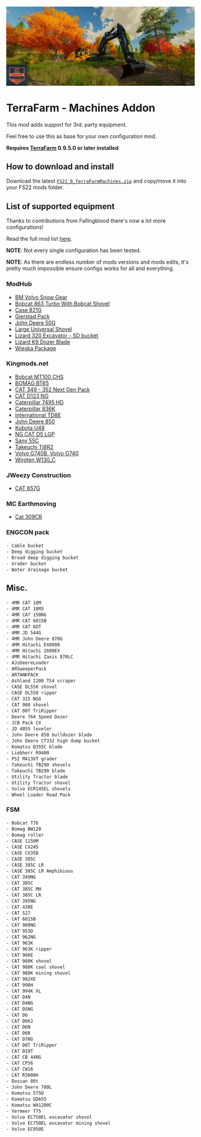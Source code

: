 ![Header](./assets/header.webp)

# TerraFarm - Machines Addon

This mod adds support for 3rd. party equipment.

Feel free to use this as base for your own configuration mod.

**Requires [TerraFarm](https://github.com/scfmod/FS22_TerraFarm) 0.9.5.0 or later installed**

## How to download and install

Download the latest [```FS22_0_TerraFarmMachines.zip```](https://github.com/scfmod/FS22_TerraFarmMachines/releases/latest/download/FS22_0_TerraFarmMachines.zip) and copy/move it into your FS22 mods folder.

## List of supported equipment

Thanks to contributions from Fallingblood there's now a lot more configurations!

Read the full mod list [here](./MODS.md).

**NOTE**: Not every single configuration has been tested.

**NOTE**: As there are endless number of mods versions and mods edits, it's pretty much impossible ensure configs works for all and everything.

### ModHub

- [BM Volvo Snow Gear](https://www.farming-simulator.com/mod.php?lang=en&country=jp&mod_id=279658)
- [Bobcat 863 Turbo With Bobcat Shovel](https://www.farming-simulator.com/mod.php?mod_id=240053)
- [Case 821G](https://www.farming-simulator.com/mod.php?lang=en&country=ar&mod_id=251323)
- [Gjerstad Pack](https://www.farming-simulator.com/mod.php?lang=en&country=us&mod_id=242094&title=fs2022)
- [John Deere 50G](https://www.farming-simulator.com/mod.php?lang=en&country=ie&mod_id=248023)
- [Large Universal Shovel](https://www.farming-simulator.com/mod.php?mod_id=244336)
- [Lizard 320 Excavator - SD bucket](https://www.farming-simulator.com/mod.php?lang=en&country=us&mod_id=230612&title=fs2022)
- [Lizard K9 Dozer Blade](https://www.farming-simulator.com/mod.php?lang=en&country=us&mod_id=282265&title=fs2022)
- [Wieska Package](https://www.farming-simulator.com/mod.php?lang=en&country=fi&mod_id=276667&title=fs2022)

### Kingmods.net
- [Bobcat MT100 CHS](https://www.kingmods.net/en/fs22/mods/30794/bobcat-mt100-chs)
- [BOMAG BT65](https://www.kingmods.net/en/fs22/mods/34254/bomag-bt65)
- [CAT 349 - 352 Next Gen Pack](https://www.kingmods.net/en/fs22/mods/36088/cat-349-352-next-gen-pack)
- [CAT D123 NG](https://www.kingmods.net/en/fs22/mods/34461/dozer-cat-d123)
- [Caterpillar 7495 HD](https://www.kingmods.net/en/fs22/mods/16905/caterpillar-7495-hd)
- [Caterpillar 836K](https://www.kingmods.net/en/fs22/mods/14852/caterpillar-836k)
- [International TD8E](https://www.kingmods.net/en/fs22/mods/30953/international-td8e)
- [John Deere 850](https://www.kingmods.net/en/fs22/mods/30956/john-deere-850)
- [Kubota U48](https://www.kingmods.net/en/fs22/mods/23269/kubota-u48)
- [NG CAT D5 LGP](https://www.kingmods.net/en/fs22/mods/31223/ng-cat-d5-lgp)
- [Sany 55C](https://www.kingmods.net/en/fs22/mods/35655/sany-55c)
- [Takeuchi Tl8R2](https://www.kingmods.net/en/fs22/mods/29555/takeuchi-tl8r2)
- [Volvo G740B, Volvo G740](https://www.kingmods.net/en/fs22/mods/23532/volvo-g740b-volvo-g740-champion-740a)
- [Wirgten W130_C](https://www.kingmods.net/en/fs22/mods/17639/wirgten-w130-c)

### JWeezy Construction
- [CAT 657G](https://jweezy-construction.itch.io/caterpillar-657g)

### MC Earthmoving
- [Cat 309CR](https://mc-earthmoving.itch.io/cat-309cr-no-thumb)

### ENGCON pack
```
- Cable bucket
- Deep digging bucket
- Broad deep digging bucket
- Grader bucket
- Water drainage bucket
```

## Misc.

```
- 4MR CAT 18M
- 4MR CAT 18M3
- 4MR CAT 150NG
- 4MR CAT 6015B
- 4MR CAT 6DT
- 4MR JD 544G
- 4MR John Deere 870G
- 4MR Hitachi EX8000
- 4MR Hitachi 2600EX
- 4MR Hitachi Zaxis 870LC
- AJsDeereLoader
- ARSweeperPack
- ARTANKPACK
- Ashland I200 TS4 scraper
- CASE DL550 shovel
- CASE DL550 ripper
- CAT 315 NGG
- CAT 988 shovel
- CAT D8T TriRipper
- Deere 764 Speed Dozer
- JCB Pack CX
- JD 4055 leveler
- John Deere 850 bulldozer blade
- John Deere CT332 high dump bucket
- Komatsu D355C blade
- Liebherr R9400
- PSI M413XT grader
- Takeuchi TB290 shovels
- Takeuchi TB290 blade
- Utility Tractor blade
- Utility Tractor shovel
- Volvo ECR145EL shovels
- Wheel Loader Road Pack
```

### FSM
```
- Bobcat T76
- Bomag BW120
- Bomag roller
- CASE 1150M
- CASE CX245
- CASE CX35B
- CASE 385C
- CASE 385C LR
- CASE 385C LR Amphibious
- CAT 349NG
- CAT 385C
- CAT 385C MH
- CAT 385C LR
- CAT 395NG
- CAT 430E
- CAT 527
- CAT 6015B
- CAT 908NG
- CAT 953D
- CAT 962NG
- CAT 963K
- CAT 963K ripper
- CAT 966E
- CAT 980K shovel
- CAT 980K coal shovel
- CAT 980K mining shovel
- CAT 982XE
- CAT 990H
- CAT 994K XL
- CAT D4N
- CAT D4NG
- CAT D5NG
- CAT D6
- CAT D6K2
- CAT D6N
- CAT D6R
- CAT D7NG
- CAT D8T TriRipper
- CAT D10T
- CAT CB 44NG
- CAT CP56
- CAT CW16
- CAT R3000H
- Dossan 80t
- John Deere 700L
- Komatsu 575D
- Komatsu GD655
- Komatsu WA1200C
- Vermeer T75
- Volvo EC750EL excavator shovel
- Volvo EC750EL excavator mining shovel
- Volvo EC950E
```